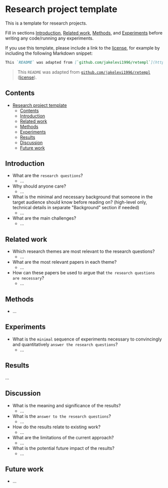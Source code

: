 # Research project template

This is a template for research projects.

Fill in sections [Introduction](#introduction), [Related work](#related-work), [Methods](#methods), and [Experiments](#experiments) before writing any code/running any experiments.

If you use this template, please include a link to the [license](https://github.com/jakelevi1996/retempl/blob/main/LICENSE), for example by including the following Markdown snippet:

```md
This `README` was adapted from [`github.com/jakelevi1996/retempl`](https://github.com/jakelevi1996/retempl) ([license](https://github.com/jakelevi1996/retempl/blob/main/LICENSE)).
```

> This `README` was adapted from [`github.com/jakelevi1996/retempl`](https://github.com/jakelevi1996/retempl) ([license](https://github.com/jakelevi1996/retempl/blob/main/LICENSE)).

## Contents

- [Research project template](#research-project-template)
  - [Contents](#contents)
  - [Introduction](#introduction)
  - [Related work](#related-work)
  - [Methods](#methods)
  - [Experiments](#experiments)
  - [Results](#results)
  - [Discussion](#discussion)
  - [Future work](#future-work)

## Introduction

- What are the `research questions`?
  - ...
- Why should anyone care?
  - ...
- What is the minimal and necessary background that someone in the target audience should know before reading on? (high-level only, technical details in separate "Background" section if needed)
  - ...
- What are the main challenges?
  - ...

## Related work

- Which research themes are most relevant to the research questions?
  - ...
- What are the most relevant papers in each theme?
  - ...
- How can these papers be used to argue that `the research questions are necessary`?
  - ...

## Methods

- ...

## Experiments

- What is the `minimal` sequence of experiments necessary to convincingly and quantitatively `answer the research questions`?
  - ...

## Results

...

## Discussion

- What is the meaning and significance of the results?
  - ...
- What is the `answer to the research questions`?
  - ...
- How do the results relate to existing work?
  - ...
- What are the limitations of the current approach?
  - ...
- What is the potential future impact of the results?
  - ...

## Future work

- ...
